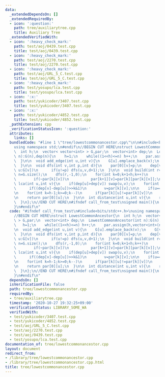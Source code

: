 ```yaml
---
data:
  _extendedDependsOn: []
  _extendedRequiredBy:
  - icon: ':question:'
    path: tree/auxiliarytree.cpp
    title: Auxiliary Tree
  _extendedVerifiedWith:
  - icon: ':heavy_check_mark:'
    path: test/aoj/0439.test.cpp
    title: test/aoj/0439.test.cpp
  - icon: ':heavy_check_mark:'
    path: test/aoj/2270.test.cpp
    title: test/aoj/2270.test.cpp
  - icon: ':heavy_check_mark:'
    path: test/aoj/GRL_5_C.test.cpp
    title: test/aoj/GRL_5_C.test.cpp
  - icon: ':heavy_check_mark:'
    path: test/yosupo/lca.test.cpp
    title: test/yosupo/lca.test.cpp
  - icon: ':x:'
    path: test/yukicoder/3407.test.cpp
    title: test/yukicoder/3407.test.cpp
  - icon: ':x:'
    path: test/yukicoder/4852.test.cpp
    title: test/yukicoder/4852.test.cpp
  _pathExtension: cpp
  _verificationStatusIcon: ':question:'
  attributes:
    links: []
  bundledCode: "#line 1 \"tree/lowestcommonancestor.cpp\"\n\n#include<bits/stdc++.h>\n\
    using namespace std;\n#endif\n//BEGIN CUT HERE\nstruct LowestCommonAncestor{\n\
    \  int h;\n  vector< vector<int> > G,par;\n  vector<int> dep;\n  LowestCommonAncestor(int\
    \ n):G(n),dep(n){\n    h=1;\n    while((1<<h)<=n) h++;\n    par.assign(h,vector<int>(n,-1));\n\
    \  }\n\n  void add_edge(int u,int v){\n    G[u].emplace_back(v);\n    G[v].emplace_back(u);\n\
    \  }\n\n  void dfs(int v,int p,int d){\n    par[0][v]=p;\n    dep[v]=d;\n    for(int\
    \ u:G[v])\n      if(u!=p) dfs(u,v,d+1);\n  }\n\n  void build(int r=0){\n    int\
    \ n=G.size();\n    dfs(r,-1,0);\n    for(int k=0;k+1<h;k++)\n      for(int v=0;v<n;v++)\n\
    \        if(~par[k][v])\n          par[k+1][v]=par[k][par[k][v]];\n  }\n\n  int\
    \ lca(int u,int v){\n    if(dep[u]>dep[v]) swap(u,v);\n    for(int k=0;k<h;k++)\n\
    \      if((dep[v]-dep[u])>>k&1)\n        v=par[k][v];\n\n    if(u==v) return u;\n\
    \n    for(int k=h-1;k>=0;k--)\n      if(par[k][u]!=par[k][v])\n        u=par[k][u],v=par[k][v];\n\
    \n    return par[0][u];\n  }\n\n  int distance(int u,int v){\n    return dep[u]+dep[v]-dep[lca(u,v)]*2;\n\
    \  }\n};\n//END CUT HERE\n#ifndef call_from_test\nsigned main(){\n  return 0;\n\
    }\n#endif\n"
  code: "#ifndef call_from_test\n#include<bits/stdc++.h>\nusing namespace std;\n#endif\n\
    //BEGIN CUT HERE\nstruct LowestCommonAncestor{\n  int h;\n  vector< vector<int>\
    \ > G,par;\n  vector<int> dep;\n  LowestCommonAncestor(int n):G(n),dep(n){\n \
    \   h=1;\n    while((1<<h)<=n) h++;\n    par.assign(h,vector<int>(n,-1));\n  }\n\
    \n  void add_edge(int u,int v){\n    G[u].emplace_back(v);\n    G[v].emplace_back(u);\n\
    \  }\n\n  void dfs(int v,int p,int d){\n    par[0][v]=p;\n    dep[v]=d;\n    for(int\
    \ u:G[v])\n      if(u!=p) dfs(u,v,d+1);\n  }\n\n  void build(int r=0){\n    int\
    \ n=G.size();\n    dfs(r,-1,0);\n    for(int k=0;k+1<h;k++)\n      for(int v=0;v<n;v++)\n\
    \        if(~par[k][v])\n          par[k+1][v]=par[k][par[k][v]];\n  }\n\n  int\
    \ lca(int u,int v){\n    if(dep[u]>dep[v]) swap(u,v);\n    for(int k=0;k<h;k++)\n\
    \      if((dep[v]-dep[u])>>k&1)\n        v=par[k][v];\n\n    if(u==v) return u;\n\
    \n    for(int k=h-1;k>=0;k--)\n      if(par[k][u]!=par[k][v])\n        u=par[k][u],v=par[k][v];\n\
    \n    return par[0][u];\n  }\n\n  int distance(int u,int v){\n    return dep[u]+dep[v]-dep[lca(u,v)]*2;\n\
    \  }\n};\n//END CUT HERE\n#ifndef call_from_test\nsigned main(){\n  return 0;\n\
    }\n#endif\n"
  dependsOn: []
  isVerificationFile: false
  path: tree/lowestcommonancestor.cpp
  requiredBy:
  - tree/auxiliarytree.cpp
  timestamp: '2020-10-27 19:32:25+09:00'
  verificationStatus: LIBRARY_SOME_WA
  verifiedWith:
  - test/yukicoder/3407.test.cpp
  - test/yukicoder/4852.test.cpp
  - test/aoj/GRL_5_C.test.cpp
  - test/aoj/2270.test.cpp
  - test/aoj/0439.test.cpp
  - test/yosupo/lca.test.cpp
documentation_of: tree/lowestcommonancestor.cpp
layout: document
redirect_from:
- /library/tree/lowestcommonancestor.cpp
- /library/tree/lowestcommonancestor.cpp.html
title: tree/lowestcommonancestor.cpp
---
```

